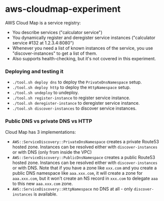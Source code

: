 # aws-cloudmap-experiment

AWS Cloud Map is a service registry:

* You describe services ("calculator service")
* You dynamically register and deregister service instances ("calculator service #132 at 1.2.3.4:8080")
* Whenever you need a list of known instances of the service, you use "discover-instances" to get a list of them.
* Also supports health-checking, but it's not covered in this experiment.

### Deploying and testing it

* `./tool.sh deploy dns` to deploy the `PrivateDnsNamespace` setup.
* `./tool.sh deploy http` to deploy the `HttpNamespace` setup.
* `./tool.sh undeploy` to undeploy.
* `./tool.sh register-instance` to register service instance.
* `./tool.sh deregister-instance` to deregister service instance.
* `./tool.sh discover-instances` to discover service instances.

### Public DNS vs private DNS vs HTTP

Cloud Map has 3 implementations:

* `AWS::ServiceDiscovery::PrivateDnsNamespace` creates a private Route53 hosted zone. Instances can be resolved either with `discover-instances` or with DNS (only from inside the VPC)
* `AWS::ServiceDiscovery::PublicDnsNamespace` creates a public Route53 hosted zone. Instances can be resolved either with `discover-instances` or with DNS. Note that if you have a zone like `xxx.com` and you create a public DNS namespace like `aaa.xxx.com`, it will create a zone for `aaa.xxx.com`, but it won't create an NS record in `xxx.com` to delegate `aaa` to this new `aaa.xxx.com` zone.
* `AWS::ServiceDiscovery::HttpNamespace` no DNS at all - only `discover-instances` is available.

